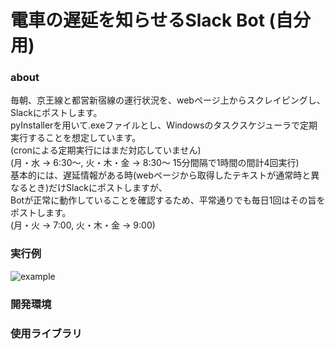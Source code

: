 # 電車の遅延を知らせるSlack Bot (自分用)
### about
毎朝、京王線と都営新宿線の運行状況を、webページ上からスクレイピングし、
Slackにポストします。  
pyInstallerを用いて.exeファイルとし、Windowsのタスクスケジューラで定期実行することを想定しています。  
(cronによる定期実行にはまだ対応していません)  
(月・水 → 6:30～, 火・木・金 → 8:30～ 15分間隔で1時間の間計4回実行)  
基本的には、遅延情報がある時(webページから取得したテキストが通常時と異なるとき)だけSlackにポストしますが、  
Botが正常に動作していることを確認するため、平常通りでも毎日1回はその旨をポストします。  
(月・火 → 7:00, 火・木・金 → 9:00)    
### 実行例  
![example](https://user-images.githubusercontent.com/16556629/56778002-2ec56f80-680f-11e9-934e-a0d634754b83.PNG)
### 開発環境  
### 使用ライブラリ

